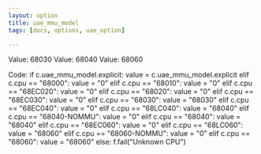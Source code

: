 ```yaml
---
layout: option
title: uae_mmu_model
tags: [docs, options, uae_option]

---
```


Value: 68030
Value: 68040
Value: 68060

Code:
    if c.uae_mmu_model.explicit:
        value = c.uae_mmu_model.explicit
    elif c.cpu == "68000":
        value = "0"
    elif c.cpu == "68010":
        value = "0"
    elif c.cpu == "68EC020":
        value = "0"
    elif c.cpu == "68020":
        value = "0"
    elif c.cpu == "68EC030":
        value = "0"
    elif c.cpu == "68030":
        value = "68030"
    elif c.cpu == "68EC040":
        value = "0"
    elif c.cpu == "68LC040":
        value = "68040"
    elif c.cpu == "68040-NOMMU":
        value = "0"
    elif c.cpu == "68040":
        value = "68040"
    elif c.cpu == "68EC060":
        value = "0"
    elif c.cpu == "68LC060":
        value = "68060"
    elif c.cpu == "68060-NOMMU":
        value = "0"
    elif c.cpu == "68060":
        value = "68060"
    else:
        f.fail("Unknown CPU")
